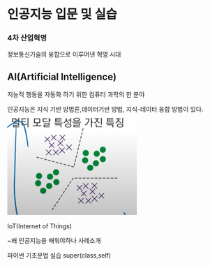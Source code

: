 # 인공지능 입문 및 실습
### 4차 산업혁명
정보통신기술의 융합으로 이루어낸 혁명 시대

## AI(Artificial Intelligence)
지능적 행동을 자동화 하기 위한 컴퓨터 과학의 한 분야

인공지능은 지식 기반 방법론,데이터기반 방법, 지식-데이터 융합 방법이 있다.
 ![ai,ml,dl](image.png)
 

IoT(Internet of Things)



~왜 인공지능을 배워야하나 사례소개

파이썬 기초문법 실습
super(class,self)
